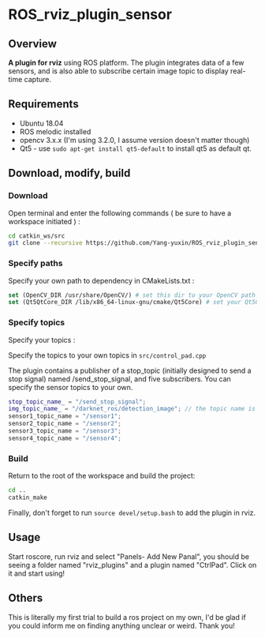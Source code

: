 # ROS_rviz_plugin_sensor

## Overview

**A plugin for rviz** using ROS platform. The plugin integrates data of a few sensors, and is also able to subscribe certain image topic to display real-time capture.

## Requirements

* Ubuntu 18.04
* ROS melodic installed
* opencv 3.x.x (I'm using 3.2.0, I assume version doesn't matter though)
* Qt5 - use `sudo apt-get install qt5-default` to install qt5 as default qt.

## Download, modify, build

### Download

 Open terminal and enter the following commands ( be sure to have a workspace initiated ) : 

```bash
cd catkin_ws/src
git clone --recursive https://github.com/Yang-yuxin/ROS_rviz_plugin_sensor.git
```

### Specify paths 

Specify your own path to dependency in CMakeLists.txt : 

```cmake
set (OpenCV_DIR /usr/share/OpenCV/) # set this dir to your OpenCV path
set (Qt5QtCore_DIR /lib/x86_64-linux-gnu/cmake/Qt5Core) # set your Qt5QtCore dir
```

### Specify topics

Specify your topics :

Specify the topics to your own topics in `src/control_pad.cpp`

The plugin contains a publisher of a stop_topic (initially designed to send a stop signal)  named /send_stop_signal, and five subscribers. You can specify the sensor topics to your own. 

```c++
stop_topic_name_ = "/send_stop_signal";
img_topic_name_ = "/darknet_ros/detection_image"; // the topic name is specified as I'm using it to receive object detection stream from darknet_ros.
sensor1_topic_name = "/sensor1";
sensor2_topic_name = "/sensor2";
sensor3_topic_name = "/sensor3";
sensor4_topic_name = "/sensor4";
```

### Build

Return to the root of the workspace and build the project:

```bash
cd ..
catkin_make
```

Finally, don't forget to run `source devel/setup.bash` to add the plugin in rviz.

## Usage

Start roscore, run rviz and select "Panels- Add New Panal", you should be seeing a folder named "rviz_plugins" and a plugin named "CtrlPad". Click on it and start using!

## Others 

This is literally my first trial to build a ros project on my own, I'd be glad if you could inform me on finding anything unclear or weird. Thank you!

